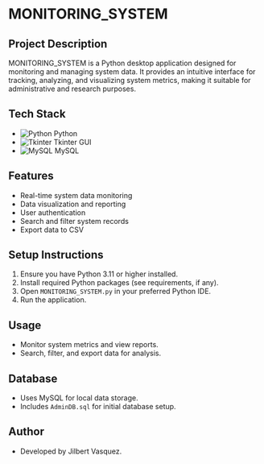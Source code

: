 # MONITORING_SYSTEM

## Project Description
MONITORING_SYSTEM is a Python desktop application designed for monitoring and managing system data. It provides an intuitive interface for tracking, analyzing, and visualizing system metrics, making it suitable for administrative and research purposes.

## Tech Stack
- ![Python](https://img.shields.io/badge/Python-3776AB?style=for-the-badge&logo=python&logoColor=white) Python
- ![Tkinter](https://img.shields.io/badge/Tkinter-FFCA28?style=for-the-badge&logo=python&logoColor=white) Tkinter GUI
- ![MySQL](https://img.shields.io/badge/MySQL-4479A1?style=for-the-badge&logo=mysql&logoColor=white) MySQL

## Features
- Real-time system data monitoring
- Data visualization and reporting
- User authentication
- Search and filter system records
- Export data to CSV

## Setup Instructions
1. Ensure you have Python 3.11 or higher installed.
2. Install required Python packages (see requirements, if any).
3. Open `MONITORING_SYSTEM.py` in your preferred Python IDE.
4. Run the application.

## Usage
- Monitor system metrics and view reports.
- Search, filter, and export data for analysis.

## Database
- Uses MySQL for local data storage.
- Includes `AdminDB.sql` for initial database setup.

## Author
- Developed by Jilbert Vasquez.
